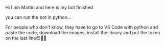 Hi I am Martin and here is my bot finished

you can run the bot in python...

For people who don't know, they have to go to VS Code with python and paste the code, download the images, install the library and put the token on the last line😊👍🏼


